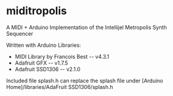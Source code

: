 # miditropolis
A MIDI + Arduino Implementation of the Intellijel Metropolis Synth Sequencer


Written with Arduino Libraries:
- MIDI Library by Francois Best -- v4.3.1
- Adafruit GFX -- v1.7.5
- Adafruit SSD1306 -- v2.1.0

Included file splash.h can replace the splash file under [Arduino Home]/libraries/AdaFruit SSD1306/splash.h
